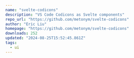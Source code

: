 ```yaml
---
name: "svelte-codicons"
description: "VS Code Codicons as Svelte components"
repo_url: "https://github.com/metonym/svelte-codicons"
author: "Eric Liu"
homepage: "https://github.com/metonym/svelte-codicons"
downloads: 252
updated: "2024-08-25T15:52:45.861Z"
tags: 
  - ui
---
```

